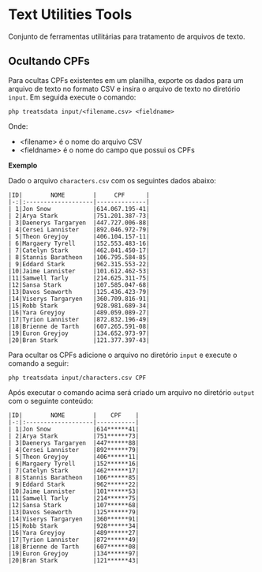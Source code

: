 # Text Utilities Tools

Conjunto de ferramentas utilitárias para tratamento de arquivos de texto.

## Ocultando CPFs

Para ocultas CPFs existentes em um planilha, exporte os dados para um arquivo de texto no formato CSV e insira o arquivo de texto no diretório ```input```. Em seguida execute o comando:

```
php treatsdata input/<filename.csv> <fieldname>
```

Onde:

- \<filename> é o nome do arquivo CSV
- \<fieldname> é o nome do campo que possui os CPFs

**Exemplo**

Dado o arquivo ```characters.csv``` com os seguintes dados abaixo:

```
|ID|        NOME        |     CPF      |
|-:|:-------------------|--------------|
| 1|Jon Snow            |614.067.195-41|
| 2|Arya Stark          |751.201.387-73|
| 3|Daenerys Targaryen  |447.727.006-88|
| 4|Cersei Lannister    |892.046.972-79|
| 5|Theon Greyjoy       |406.104.157-11|
| 6|Margaery Tyrell     |152.553.483-16|
| 7|Catelyn Stark       |462.841.450-17|
| 8|Stannis Baratheon   |106.795.584-85|
| 9|Eddard Stark        |962.315.553-22|
|10|Jaime Lannister     |101.612.462-53|
|11|Samwell Tarly       |214.625.311-75|
|12|Sansa Stark         |107.585.047-68|
|13|Davos Seaworth      |125.436.423-79|
|14|Viserys Targaryen   |360.709.816-91|
|15|Robb Stark          |928.981.689-34|
|16|Yara Greyjoy        |489.059.089-27|
|17|Tyrion Lannister    |872.832.196-49|
|18|Brienne de Tarth    |607.265.591-08|
|19|Euron Greyjoy       |134.652.973-97|
|20|Bran Stark          |121.377.397-43|
```

Para ocultar os CPFs adicione o arquivo no diretório ```input``` e execute o comando a seguir:

```
php treatsdata input/characters.csv CPF
```

Após executar o comando acima será criado um arquivo no diretório ```output``` com o seguinte conteúdo:

```
|ID|        NOME        |    CPF    |
|-:|:-------------------|-----------|
| 1|Jon Snow            |614******41|
| 2|Arya Stark          |751******73|
| 3|Daenerys Targaryen  |447******88|
| 4|Cersei Lannister    |892******79|
| 5|Theon Greyjoy       |406******11|
| 6|Margaery Tyrell     |152******16|
| 7|Catelyn Stark       |462******17|
| 8|Stannis Baratheon   |106******85|
| 9|Eddard Stark        |962******22|
|10|Jaime Lannister     |101******53|
|11|Samwell Tarly       |214******75|
|12|Sansa Stark         |107******68|
|13|Davos Seaworth      |125******79|
|14|Viserys Targaryen   |360******91|
|15|Robb Stark          |928******34|
|16|Yara Greyjoy        |489******27|
|17|Tyrion Lannister    |872******49|
|18|Brienne de Tarth    |607******08|
|19|Euron Greyjoy       |134******97|
|20|Bran Stark          |121******43|
```
